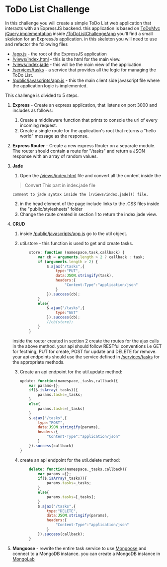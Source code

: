 # ToDo List Challenge

In this challenge you will create a simple ToDo List web application that interacts with an ExpressJS backend.
this application is based on [ToDoMvc jQuery implementation](http://todomvc.com/)
inside [/ToDoListChallenge/app](https://github.com/noynir/NodeCourse/tree/master/Challenges/Express/ToDo/ToDoListChallenge/app) you'll find a small skeleton for an ExpressJs application.
in this skeleton you will need to use and refactor the following files
   * [/app.js]() - the root of the ExpressJS application
   * [/views/index.html]() - this is the html for the main view.
   * [/views/index.jade]() - this will be the main view of the application.
   * [/services/tasks]() - a service that provides all the logic for managing the ToDo List.
   * [/public/javascripts/app.js]()  - this the main client side javascript file where the application logic is implemented.

This challenge is divided to 5 steps.


1. **Express** - Create an express application, that listens on port 3000 and includes as follows:
    1. Create a middleware function that prints to console the url of every incoming request.
    2. Create a single route for the application's root that returns a "hello world" message as the response.


2. **Express Router** - Create a new express Router on a separate module.
   The router should contain a route for "/tasks" and return a JSON response with an array of random values.

3.  **Jade**
    1. Open the [/views/index.html]() file and convert all the content inside the
    >Convert This part in index.jade file 
    
        comment to jade syntax inside the [/views/index.jade]() file.
    2.  in the head element of the page include links to the .CSS files inside the "public/stylesheets" folder
    3.  Change the route created in section 1 to return the index.jade view.
    
4. **CRUD**
    1. inside [/public/javascripts/app.js]() go to the util object.
    2. util.store - this function is used to get and create tasks.

        ``` javascript
            store: function (namespace,task,callback) {
                var cb = arguments.length > 2 ? callback : task;
                if (arguments.length > 2) {
                    $.ajax("/tasks",{
                        type:"PUT",
                        data:JSON.stringify(task),
                        headers:{
                            "Content-Type":"application/json"
                        }
                    }).success(cb);
                }
                else{
                    $.ajax("/tasks",{
                        type:"GET"
                    }).success(cb);
                    //cb(store);
                }
            }
        ```
    inside the router created in section 2 create the routes for the ajax calls in the above method. your api should follow RESTful conventions i.e GET for fecthing, PUT for create, POST for update and DELETE for remove.
    your api endpoints should use the service defined in [/services/tasks]() for the appropriate methods.

    3. Create an api endpoint for the util.update method:

        ``` javascript
        update: function(namespace,_tasks,callback){
            var params={};
            if($.isArray(_tasks)){
                params.tasks=_tasks;
            }
            else{
                params.tasks=[_tasks]
            }
            $.ajax("/tasks",{
                type:"POST",
                data:JSON.stringify(params),
                headers:{
                    "Content-Type":"application/json"
                }
            }).success(callback)
        }
        ```

    4.  create an api endpoint for the util.delete method:

        ``` javascript
            delete: function(namespace,_tasks,callback){
                var params ={};
                if($.isArray(_tasks)){
                    params.tasks=_tasks;
                }
                else{
                    params.tasks=[_tasks];
                }
                $.ajax("/tasks",{
                    type:"DELETE",
                    data:JSON.stringify(params),
                    headers:{
                        "Content-Type":"application/json"
                    }
                }).success(callback);
            }
        ```

5. **Mongoose** - rewrite the entire task service to use [Mongoose](http://mongoosejs.com/) and connect to a MongoDB instance. 
you can create a MongoDB instance in [MongoLab](https://mongolab.com)